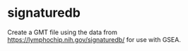 # signaturedb

Create a GMT file using the data from https://lymphochip.nih.gov/signaturedb/ for use with GSEA.
